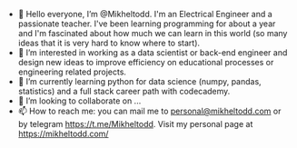 - 👋 Hello everyone, I’m @Mikheltodd. I'm an Electrical Engineer and a passionate teacher. I've been learning programming for about a year and I'm fascinated about how much we can learn in this world (so many ideas that it is very hard to know where to start). 
- 👀 I’m interested in working as a data scientist or back-end engineer and design new ideas to improve efficiency on educational processes or engineering related projects. 
- 🌱 I’m currently learning python for data science (numpy, pandas, statistics) and a full stack career path with codecademy.
- 💞️ I’m looking to collaborate on ...
- 📫 How to reach me: you can mail me to personal@mikheltodd.com or by telegram https://t.me/Mikheltodd. Visit my personal page at https://mikheltodd.com/

<!---
Mikheltodd/Mikheltodd is a ✨ special ✨ repository because its `README.md` (this file) appears on your GitHub profile.
You can click the Preview link to take a look at your changes.
--->
